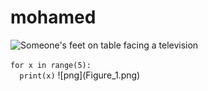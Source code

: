 
  <h1> mohamed </h1>
  
  
<p><img src="https://assets.datacamp.com/production/project_1237/img/netflix.jpg" alt="Someone's feet on table facing a television"></p>
  <code>for x in range(5):
  print(x)</code>
  ![png](Figure_1.png)
  
